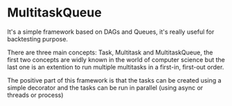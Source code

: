 # MultitaskQueue
It's a simple framework based on DAGs and Queues, it's really useful for backtesting purpose.

There are three main concepts: Task, Multitask and MultitaskQueue, the first two concepts are widly known in the world of computer science but the last one is an extention to run multiple multitasks in a first-in, first-out order.

The positive part of this framework is that the tasks can be created using a simple decorator and the tasks can be run in parallel (using async or threads or process)


